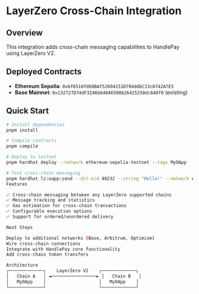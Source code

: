 # LayerZero Cross-Chain Integration

## Overview
This integration adds cross-chain messaging capabilities to HandlePay using LayerZero V2.

## Deployed Contracts
- **Ethereum Sepolia**: `0x6f0510fd68BAf52604151D704ddbC33c8742A7E5`
- **Base Mainnet**: `0x132727D74dF3246b64046598626415258dc648f0` (existing)

## Quick Start
```bash
# Install dependencies
pnpm install

# Compile contracts
pnpm compile

# Deploy to testnet
pnpm hardhat deploy --network ethereum-sepolia-testnet --tags MyOApp

# Test cross-chain messaging
pnpm hardhat lz:oapp:send --dst-eid 40232 --string "Hello!" --network ethereum-sepolia-testnet
Features

✅ Cross-chain messaging between any LayerZero supported chains
✅ Message tracking and statistics
✅ Gas estimation for cross-chain transactions
✅ Configurable execution options
✅ Support for ordered/unordered delivery

Next Steps

Deploy to additional networks (Base, Arbitrum, Optimism)
Wire cross-chain connections
Integrate with HandlePay core functionality
Add cross-chain token transfers

Architecture
┌─────────────┐    LayerZero V2    ┌─────────────┐
│   Chain A   │ ◄─────────────────► │   Chain B   │
│   MyOApp    │                    │   MyOApp    │
└─────────────┘                    └─────────────┘
